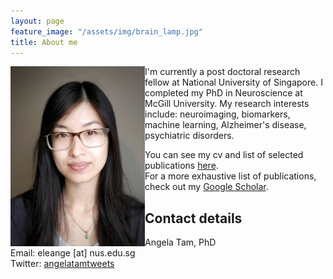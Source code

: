```yaml
---
layout: page
feature_image: "/assets/img/brain_lamp.jpg"
title: About me
---
```


<img align="left" src="/assets/img/angela_tam.jpg"> I'm currently a post doctoral research fellow at National University of Singapore. I completed my PhD in Neuroscience at McGill University. My research interests include: neuroimaging, biomarkers, machine learning, Alzheimer's disease, psychiatric disorders.

You can see my cv and list of selected publications [here](https://github.com/angela-tam/cv/blob/master/cv_angela_tam.pdf).<br/>
For a more exhaustive list of publications, check out my [Google Scholar](https://scholar.google.ca/citations?user=XExd2eQAAAAJ&hl=en).<br/>

## Contact details
Angela Tam, PhD<br/>
Email: eleange [at] nus.edu.sg<br/>
Twitter: [angelatamtweets](https://twitter.com/angelatamtweets/)
